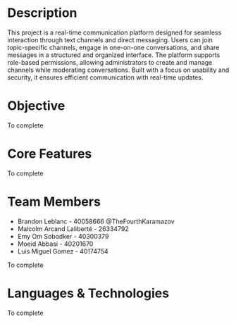 # Description

This project is a real-time communication platform designed for seamless interaction through text channels and direct messaging. Users can join topic-specific channels, engage in one-on-one conversations, and share messages in a structured and organized interface. The platform supports role-based permissions, allowing administrators to create and manage channels while moderating conversations. Built with a focus on usability and security, it ensures efficient communication with real-time updates. 

# Objective

To complete

# Core Features

To complete

# Team Members
- Brandon Leblanc - 40058666 @TheFourthKaramazov
- Malcolm Arcand Laliberté - 26334792
- Emy Om Sobodker - 40300379
- Moeid Abbasi - 40201670
- Luis Miguel Gomez - 40174754

To complete


# Languages & Technologies 

To complete





